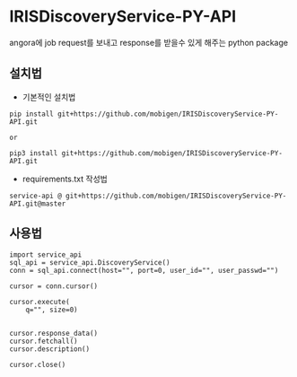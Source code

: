 # IRISDiscoveryService-PY-API
angora에 job request를 보내고 response를 받을수 있게 해주는 python package

## 설치법
- 기본적인 설치법
```
pip install git+https://github.com/mobigen/IRISDiscoveryService-PY-API.git

or

pip3 install git+https://github.com/mobigen/IRISDiscoveryService-PY-API.git
```

- requirements.txt 작성법
```
service-api @ git+https://github.com/mobigen/IRISDiscoveryService-PY-API.git@master
```

## 사용법
```
import service_api
sql_api = service_api.DiscoveryService()
conn = sql_api.connect(host="", port=0, user_id="", user_passwd="")

cursor = conn.cursor()

cursor.execute(
    q="", size=0)


cursor.response_data()
cursor.fetchall()
cursor.description()

cursor.close()
```
